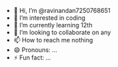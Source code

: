 - 👋 Hi, I’m @ravinandan7250768651
- 👀 I’m interested in coding
- 🌱 I’m currently learning 12th
- 💞️ I’m looking to collaborate on any
- 📫 How to reach me nothing
- 😄 Pronouns: ...
- ⚡ Fun fact: ...

<!---
ravinandan7250768651/ravinandan7250768651 is a ✨ special ✨ repository because its `README.md` (this file) appears on your GitHub profile.
You can click the Preview link to take a look at your changes.
--->
